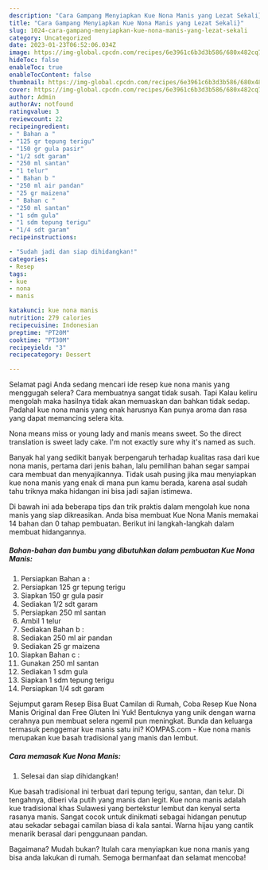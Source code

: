 ```yaml
---
description: "Cara Gampang Menyiapkan Kue Nona Manis yang Lezat Sekali}"
title: "Cara Gampang Menyiapkan Kue Nona Manis yang Lezat Sekali}"
slug: 1024-cara-gampang-menyiapkan-kue-nona-manis-yang-lezat-sekali
category: Uncategorized
date: 2023-01-23T06:52:06.034Z
image: https://img-global.cpcdn.com/recipes/6e3961c6b3d3b586/680x482cq70/kue-nona-manis-foto-resep-utama.jpg
hideToc: false
enableToc: true
enableTocContent: false
thumbnail: https://img-global.cpcdn.com/recipes/6e3961c6b3d3b586/680x482cq70/kue-nona-manis-foto-resep-utama.jpg
cover: https://img-global.cpcdn.com/recipes/6e3961c6b3d3b586/680x482cq70/kue-nona-manis-foto-resep-utama.jpg
author: Admin
authorAv: notfound
ratingvalue: 3
reviewcount: 22
recipeingredient:
- " Bahan a "
- "125 gr tepung terigu"
- "150 gr gula pasir"
- "1/2 sdt garam"
- "250 ml santan"
- "1 telur"
- " Bahan b "
- "250 ml air pandan"
- "25 gr maizena"
- " Bahan c "
- "250 ml santan"
- "1 sdm gula"
- "1 sdm tepung terigu"
- "1/4 sdt garam"
recipeinstructions:

- "Sudah jadi dan siap dihidangkan!"
categories:
- Resep
tags:
- kue
- nona
- manis

katakunci: kue nona manis 
nutrition: 279 calories
recipecuisine: Indonesian
preptime: "PT20M"
cooktime: "PT30M"
recipeyield: "3"
recipecategory: Dessert

---
```



Selamat pagi Anda sedang mencari ide resep kue nona manis yang menggugah selera? Cara membuatnya sangat tidak susah. Tapi Kalau keliru mengolah maka hasilnya tidak akan memuaskan dan bahkan tidak sedap. Padahal kue nona manis yang enak harusnya Kan punya aroma dan rasa yang dapat memancing selera kita.


Nona means miss or young lady and manis means sweet. So the direct translation is sweet lady cake. I&#39;m not exactly sure why it&#39;s named as such.

Banyak hal yang sedikit banyak berpengaruh terhadap kualitas rasa dari kue nona manis, pertama dari jenis bahan, lalu pemilihan bahan segar sampai cara membuat dan menyajikannya. Tidak usah pusing jika mau menyiapkan kue nona manis yang enak di mana pun kamu berada, karena asal sudah tahu triknya maka hidangan ini bisa jadi sajian istimewa.


Di bawah ini ada beberapa tips dan trik praktis dalam mengolah kue nona manis yang siap dikreasikan. Anda bisa membuat Kue Nona Manis memakai 14 bahan dan 0 tahap pembuatan. Berikut ini langkah-langkah dalam membuat hidangannya.

<!--inarticleads1-->

##### Bahan-bahan dan bumbu yang dibutuhkan dalam pembuatan Kue Nona Manis:

1. Persiapkan  Bahan a :
1. Persiapkan 125 gr tepung terigu
1. Siapkan 150 gr gula pasir
1. Sediakan 1/2 sdt garam
1. Persiapkan 250 ml santan
1. Ambil 1 telur
1. Sediakan  Bahan b :
1. Sediakan 250 ml air pandan
1. Sediakan 25 gr maizena
1. Siapkan  Bahan c :
1. Gunakan 250 ml santan
1. Sediakan 1 sdm gula
1. Siapkan 1 sdm tepung terigu
1. Persiapkan 1/4 sdt garam


Sejumput garam Resep Bisa Buat Camilan di Rumah, Coba Resep Kue Nona Manis Original dan Free Gluten Ini Yuk! Bentuknya yang unik dengan warna cerahnya pun membuat selera ngemil pun meningkat. Bunda dan keluarga termasuk penggemar kue manis satu ini? KOMPAS.com - Kue nona manis merupakan kue basah tradisional yang manis dan lembut. 

<!--inarticleads2-->

##### Cara memasak Kue Nona Manis:


1. Selesai dan siap dihidangkan!

Kue basah tradisional ini terbuat dari tepung terigu, santan, dan telur. Di tengahnya, diberi vla putih yang manis dan legit. Kue nona manis adalah kue tradisional khas Sulawesi yang bertekstur lembut dan kenyal serta rasanya manis. Sangat cocok untuk dinikmati sebagai hidangan penutup atau sekadar sebagai camilan biasa di kala santai. Warna hijau yang cantik menarik berasal dari penggunaan pandan. 

Bagaimana? Mudah bukan? Itulah cara menyiapkan kue nona manis yang bisa anda lakukan di rumah. Semoga bermanfaat dan selamat mencoba!
